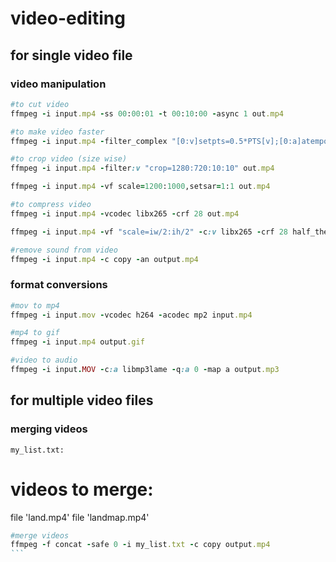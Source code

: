 # video-editing

## for single video file

### video manipulation 
```ruby
#to cut video
ffmpeg -i input.mp4 -ss 00:00:01 -t 00:10:00 -async 1 out.mp4

#to make video faster
ffmpeg -i input.mp4 -filter_complex "[0:v]setpts=0.5*PTS[v];[0:a]atempo=2[a]" -map "[v]" -map "[a]" -c:v libx264 -c:a aac out.mp4

#to crop video (size wise)
ffmpeg -i input.mp4 -filter:v "crop=1280:720:10:10" out.mp4

ffmpeg -i input.mp4 -vf scale=1200:1000,setsar=1:1 out.mp4

#to compress video
ffmpeg -i input.mp4 -vcodec libx265 -crf 28 out.mp4

ffmpeg -i input.mp4 -vf "scale=iw/2:ih/2" -c:v libx265 -crf 28 half_the_frame_size.mp4

#remove sound from video
ffmpeg -i input.mp4 -c copy -an output.mp4
```
### format conversions

```ruby
#mov to mp4
ffmpeg -i input.mov -vcodec h264 -acodec mp2 input.mp4

#mp4 to gif
ffmpeg -i input.mp4 output.gif

#video to audio
ffmpeg -i input.MOV -c:a libmp3lame -q:a 0 -map a output.mp3
```


## for multiple video files

### merging videos

`my_list.txt:`
# videos to merge:
file 'land.mp4'
file 'landmap.mp4'

````ruby
#merge videos
ffmpeg -f concat -safe 0 -i my_list.txt -c copy output.mp4
```
